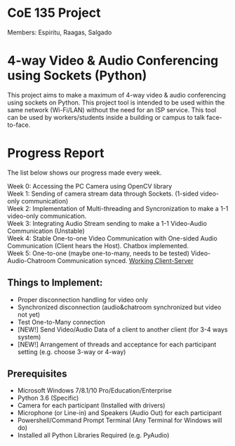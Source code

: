 # CoE 135 Project
Members: Espiritu, Raagas, Salgado

# 4-way Video & Audio Conferencing using Sockets (Python)
This project aims to make a maximum of 4-way video & audio conferencing using sockets on Python. This project tool is intended to be used within the same network (Wi-Fi/LAN) without the need for an ISP service. This tool can be used by workers/students inside a building or campus to talk face-to-face.

# Progress Report
The list below shows our progress made every week.

Week 0: Accessing the PC Camera using OpenCV library  
Week 1: Sending of camera stream data through Sockets. (1-sided video-only communication)  
Week 2: Implementation of Multi-threading and Syncronization to make a 1-1 video-only communication.  
Week 3: Integrating Audio Stream sending to make a 1-1 Video-Audio Communication (Unstable)  
Week 4: Stable One-to-one Video Communication with One-sided Audio Communication (Client hears the Host). Chatbox implemented.  
Week 5: One-to-one (maybe one-to-many, needs to be tested) Video-Audio-Chatroom Communication synced. [Working Client-Server](https://github.com/espiritukarl/CoE135Proj/tree/master/Week3)

## Things to Implement:  
- Proper disconnection handling for video only 
- Synchronized disconnection (audio&chatroom synchronized but video not yet)
- Test One-to-Many connection
- [NEW!] Send Video/Audio Data of a client to another client (for 3-4 ways system)
- [NEW!] Arrangement of threads and acceptance for each participant setting (e.g. choose 3-way or 4-way)

## Prerequisites
- Microsoft Windows 7/8.1/10 Pro/Education/Enterprise
- Python 3.6 (Specific)
- Camera for each participant (Installed with drivers)
- Microphone (or Line-in) and Speakers (Audio Out) for each participant
- Powershell/Command Prompt Terminal (Any Terminal for Windows will do)
- Installed all Python Libraries Required (e.g. PyAudio)
